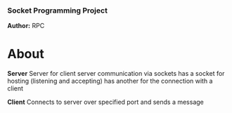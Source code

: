### Socket Programming Project
**Author:** RPC

# About
**Server**
Server for client server communication via sockets
has a socket for hosting (listening and accepting)
has another for the connection with a client

**Client**
Connects to server over specified port and sends a message
